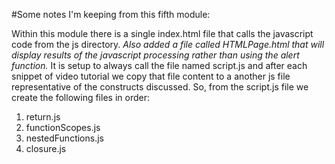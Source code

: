 #Some notes I'm keeping from this fifth module:

Within this module there is a single index.html file that calls the javascript code from the js directory. *Also added a file called HTMLPage.html that will display results of the javascript processing rather than using the alert function.* It is setup to always call the file named script.js and after each snippet of video tutorial we copy that file content to a another js file representative of the constructs discussed. So, from the script.js file we create the following files in order:


1. return.js
1. functionScopes.js
1. nestedFunctions.js
1. closure.js
